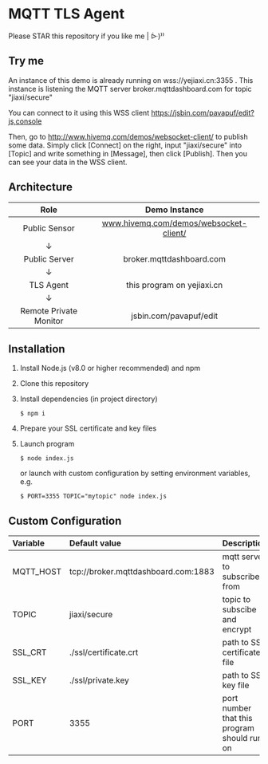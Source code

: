 # MQTT TLS Agent

Please STAR this repository if you like me | ᐕ)⁾⁾

## Try me

An instance of this demo is already running on 
wss://yejiaxi.cn:3355
.
This instance is listening the MQTT server broker.mqttdashboard.com for topic "jiaxi/secure"


You can connect to it using this WSS client 
<https://jsbin.com/pavapuf/edit?js,console>

Then, go to <http://www.hivemq.com/demos/websocket-client/> to publish some data. Simply click [Connect] on the right, input "jiaxi/secure" into [Topic] and write something in [Message], then click [Publish]. Then you can see your data in the WSS client.

## Architecture

| Role | Demo Instance |
|:---:|:---:|
| Public Sensor | www.hivemq.com/demos/websocket-client/|
| ↓ ||
| Public Server | broker.mqttdashboard.com | 
| ↓ ||
| TLS Agent | this program on yejiaxi.cn | 
| ↓ ||
| Remote Private Monitor | jsbin.com/pavapuf/edit |

## Installation

1.  Install Node.js (v8.0 or higher recommended) and npm

2.  Clone this repository

3.  Install dependencies (in project directory)

    `$ npm i`

4.  Prepare your SSL certificate and key files

5.  Launch program

    `$ node index.js`

    or launch with custom configuration by setting environment variables, e.g. 

    `$ PORT=3355 TOPIC="mytopic" node index.js`  

## Custom Configuration

| Variable | Default value | Description |
|:--|:--|:--|
| MQTT_HOST | tcp://broker.mqttdashboard.com:1883 | mqtt server to subscribe from |
| TOPIC | jiaxi/secure | topic to subscibe and encrypt |
| SSL_CRT | ./ssl/certificate.crt | path to SSL certificate file |
| SSL_KEY | ./ssl/private.key | path to SSL key file |
| PORT | 3355 | port number that this program should run on |

